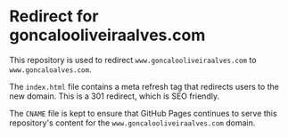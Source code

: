 # Redirect for goncalooliveiraalves.com

This repository is used to redirect `www.goncalooliveiraalves.com` to `www.goncaloalves.com`.

The `index.html` file contains a meta refresh tag that redirects users to the new domain. This is a 301 redirect, which is SEO friendly.

The `CNAME` file is kept to ensure that GitHub Pages continues to serve this repository's content for the `www.goncalooliveiraalves.com` domain.
